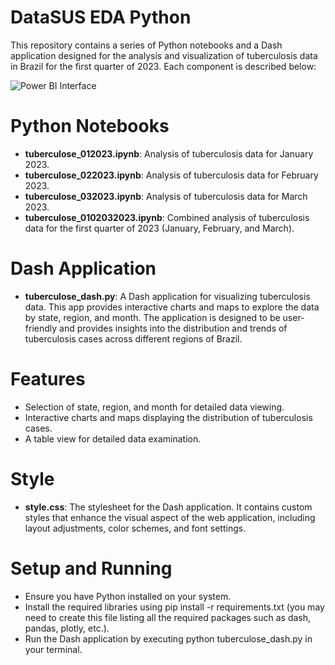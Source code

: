 # DataSUS EDA Python
This repository contains a series of Python notebooks and a Dash application designed for the analysis and visualization of tuberculosis data in Brazil for the first quarter of 2023. Each component is described below:

![Power BI Interface](/assets/tuberculose_by.png)

# Python Notebooks
- **tuberculose_012023.ipynb**: Analysis of tuberculosis data for January 2023.
- **tuberculose_022023.ipynb**: Analysis of tuberculosis data for February 2023.
- **tuberculose_032023.ipynb**: Analysis of tuberculosis data for March 2023.
- **tuberculose_0102032023.ipynb**: Combined analysis of tuberculosis data for the first quarter of 2023 (January, February, and March).
  
# Dash Application
- **tuberculose_dash.py**: A Dash application for visualizing tuberculosis data. This app provides interactive charts and maps to explore the data by state, region, and month. The application is designed to be user-friendly and provides insights into the distribution and trends of tuberculosis cases across different regions of Brazil.
# Features
- Selection of state, region, and month for detailed data viewing.
- Interactive charts and maps displaying the distribution of tuberculosis cases.
- A table view for detailed data examination.
# Style
- **style.css**: The stylesheet for the Dash application. It contains custom styles that enhance the visual aspect of the web application, including layout adjustments, color schemes, and font settings.
# Setup and Running
- Ensure you have Python installed on your system.
- Install the required libraries using pip install -r requirements.txt (you may need to create this file listing all the required packages such as dash, pandas, plotly, etc.).
- Run the Dash application by executing python tuberculose_dash.py in your terminal.
